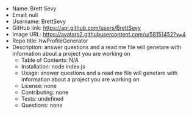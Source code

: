 #
  * Name: Brett Sevy
  * Email: null
  * Username: BrettSevy
  * GitHub link: https://api.github.com/users/BrettSevy
  * Image URL: https://avatars2.githubusercontent.com/u/58151452?v=4
  * Repo title: hwProfileGenerator
  * Description: answer questions and a read me file will genetare with information about a project you are working on
    * Table of Contents: N/A
    * Installation: node index.js
    * Usage: answer questions and a read me file will genetare with information about a project you are working on
    * License: none
    * Contributing: none
    * Tests: undefined
    * Questions: none
  